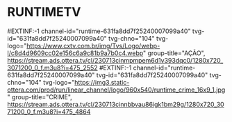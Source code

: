 # RUNTIMETV

#EXTINF:-1 channel-id="runtime-631fa8dd7f25240007099a40" tvg-id="631fa8dd7f25240007099a40" tvg-chno="104" tvg-logo="https://www.cxtv.com.br/img/Tvs/Logo/webp-l/c8d4d9609cc02e156c6a9c81b9a7b0c4.webp" group-title="AÇÃO",
https://stream.ads.ottera.tv/cl/230713cinmpmpem6d1v393dqc0/1280x720_3071200_0_f.m3u8?i=475_2552
#EXTINF:-1 channel-id="runtime-631fa8dd7f25240007099a40" tvg-id="631fa8dd7f25240007099a40" tvg-chno="104" tvg-logo="https://img3.static-ottera.com/prod/run/linear_channel/logo/960x540/runtime_crime_16x9_1.jpg" group-title="CRIME",
https://stream.ads.ottera.tv/cl/230713cinnbbvau86igk1bm29g/1280x720_3071200_0_f.m3u8?i=475_4864
